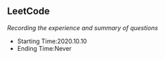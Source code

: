 ## LeetCode
*Recording the experience and summary of questions*
* Starting Time:2020.10.10
* Ending Time:Never
